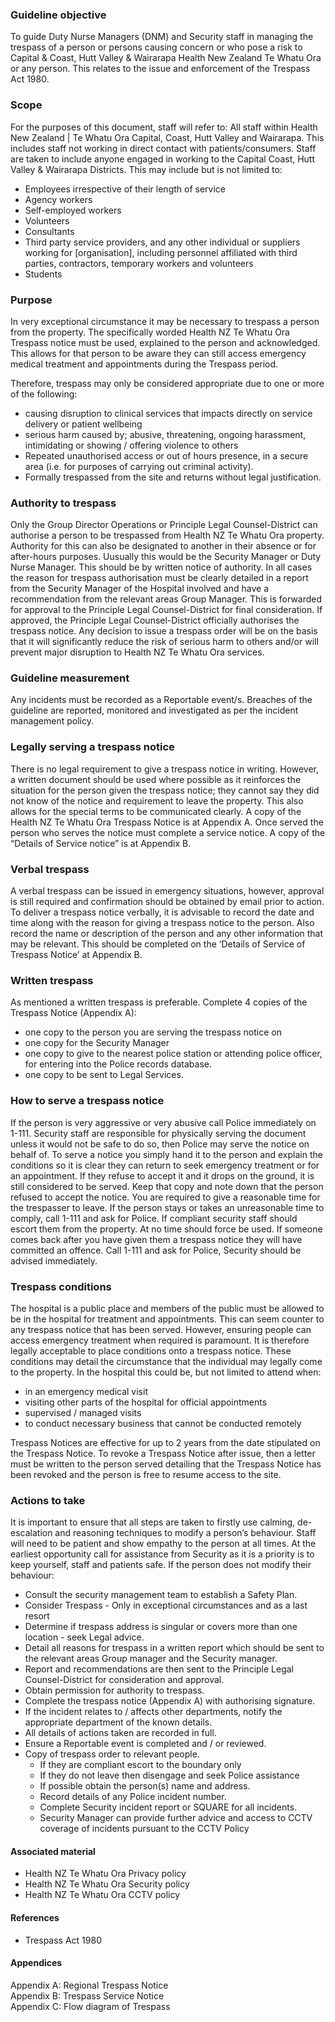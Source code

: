 ### Guideline objective
To guide Duty Nurse Managers (DNM) and Security staff in managing the trespass of a person or persons causing concern or who pose a risk to Capital & Coast, Hutt Valley & Wairarapa Health New Zealand Te Whatu Ora or any person. This relates to the issue and enforcement of the Trespass Act 1980. 

### Scope
For the purposes of this document, staff will refer to:
All staff within Health New Zealand | Te Whatu Ora Capital, Coast, Hutt Valley and Wairarapa. 
This includes staff not working in direct contact with patients/consumers.  Staff are taken to include anyone engaged in working to the Capital Coast, Hutt Valley & Wairarapa Districts. This may include but is not limited to:
- Employees irrespective of their length of service
- Agency workers
- Self-employed workers
- Volunteers
- Consultants
- Third party service providers, and any other individual or suppliers working for [organisation], including personnel affiliated with third parties, contractors, temporary workers and volunteers
- Students

### Purpose
In very exceptional circumstance it may be necessary to trespass a person from the property.
The specifically worded Health NZ Te Whatu Ora Trespass notice must be used, explained to the person and acknowledged. This allows for that person to be aware they can still access emergency medical treatment and appointments during the Trespass period.

Therefore, trespass may only be considered appropriate due to one or more of the following:
- causing disruption to clinical services that impacts directly on service delivery or patient wellbeing
- serious harm caused by; abusive, threatening, ongoing harassment, intimidating or showing / offering violence to others
- Repeated unauthorised access or out of hours presence, in a secure area (i.e. for purposes of carrying out criminal activity).
- Formally trespassed from the site and returns without legal justification. 

### Authority to trespass

Only the Group Director Operations or Principle Legal Counsel-District   can authorise a person to be trespassed from Health NZ Te Whatu Ora property. Authority for this can also be designated to another in their absence or for after-hours purposes. Uusually this would be the Security Manager or Duty Nurse Manager.  This should be by written notice of authority. In all cases the reason for trespass authorisation must be clearly detailed in a report from the Security Manager of the Hospital involved and have a recommendation from the relevant areas Group Manager. This is forwarded for approval to the Principle Legal Counsel-District for final consideration. If approved, the Principle Legal Counsel-District officially authorises the trespass notice. Any decision to issue a trespass order will be on the basis that it will significantly reduce the risk of serious harm to others and/or will prevent major disruption to Health NZ Te Whatu Ora services. 

### Guideline measurement
Any incidents must be recorded as a Reportable event/s. Breaches of the guideline are reported, monitored and investigated as per the incident management policy.

### Legally serving a trespass notice
There is no legal requirement to give a trespass notice in writing. However, a written document should be used where possible as it reinforces the situation for the person given the trespass notice; they cannot say they did not know of the notice and requirement to leave the property. This also allows for the special terms to be communicated clearly.
A copy of the Health NZ Te Whatu Ora Trespass Notice is at Appendix A.
Once served the person who serves the notice must complete a service notice.
A copy of the “Details of Service notice” is at Appendix B.

### Verbal trespass
A verbal trespass can be issued in emergency situations, however, approval is still required and confirmation should be obtained by email prior to action.
To deliver a trespass notice verbally, it is advisable to record the date and time along with the reason for giving a trespass notice to the person. Also record the name or description of the person and any other information that may be relevant. 
This should be completed on the ‘Details of Service of Trespass Notice’ at Appendix B.

### Written trespass
As mentioned a written trespass is preferable. Complete 4 copies of the Trespass Notice (Appendix A):
- one copy to the person you are serving the trespass notice on
- one copy for the Security Manager
- one copy to give to the nearest police station or attending police officer, for entering into the Police records database.
- one copy to be sent to Legal Services.

### How to serve a trespass notice
If the person is very aggressive or very abusive call Police immediately on 1-111. 
Security staff are responsible for physically serving the document unless it would not be safe to do so, then Police may serve the notice on behalf of. 
To serve a notice you simply hand it to the person and explain the conditions so it is clear they can return to seek emergency treatment or for an appointment. If they refuse to accept it and it drops on the ground, it is still considered to be served. Keep that copy and note down that the person refused to accept the notice.
You are required to give a reasonable time for the trespasser to leave. If the person stays or takes an unreasonable time to comply, call 1-111 and ask for Police. If compliant security staff should escort them from the property. At no time should force be used.
If someone comes back after you have given them a trespass notice they will have committed an offence. Call 1-111 and ask for Police, Security should be advised immediately.

### Trespass conditions

The hospital is a public place and members of the public must be allowed to be in the hospital for treatment and appointments. This can seem counter to any trespass notice that has been served. However, ensuring people can access emergency treatment when required is paramount. It is therefore legally acceptable to place conditions onto a trespass notice. These conditions may detail the circumstance that the individual may legally come to the property. In the hospital this could be, but not limited to attend when:
- in an emergency medical visit
- visiting other parts of the hospital for official appointments
- supervised / managed visits
- to conduct necessary business that cannot be conducted remotely  

Trespass Notices are effective for up to 2 years from the date stipulated on the Trespass Notice. To revoke a Trespass Notice after issue, then a letter must be written to the person served detailing that the Trespass Notice has been revoked and the person is free to resume access to the site. 

### Actions to take
It is important to ensure that all steps are taken to firstly use calming, de-escalation and reasoning techniques to modify a person’s behaviour. Staff will need to be patient and show empathy to the person at all times. At the earliest opportunity call for assistance from Security as it is a priority is to keep yourself, staff and patients safe. If the person does not modify their behaviour:
- Consult the security management team to establish a Safety Plan.
- Consider Trespass - Only in exceptional circumstances and as a last resort
- Determine if trespass address is singular or covers more than one location - seek Legal advice. 
- Detail all reasons for trespass in a written report which should be sent to the relevant areas Group manager and the Security manager.
- Report and recommendations are then sent to the Principle Legal Counsel-District for consideration and approval.
- Obtain permission for authority to trespass.
- Complete the trespass notice (Appendix A) with authorising signature.
- If the incident relates to / affects other departments, notify the appropriate department of the known details.
- All details of actions taken are recorded in full. 
- Ensure a Reportable event is completed and / or reviewed.
- Copy of trespass order to relevant people.
  - If they are compliant escort to the boundary only
  - If they do not leave then disengage and seek Police assistance
  - If possible obtain the person(s) name and address.
  - Record details of any Police incident number.
  - Complete Security incident report or SQUARE for all incidents.
  - Security Manager can provide further advice and access to CCTV coverage of incidents pursuant to the CCTV Policy  

#### Associated material
- Health NZ Te Whatu Ora Privacy policy
- Health NZ Te Whatu Ora Security policy
- Health NZ Te Whatu Ora CCTV policy

#### References
- Trespass Act 1980

#### Appendices  
Appendix A: Regional Trespass Notice  
Appendix B: Trespass Service Notice  
Appendix C: Flow diagram of Trespass 
